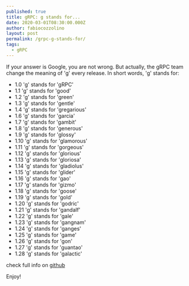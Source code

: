 ```yaml
---
published: true
title: gRPC: g stands for...
date: 2020-03-01T08:30:00.000Z
author: fabiocozzolino
layout: post
permalink: /grpc-g-stands-for/
tags:
  - gRPC
---
```

If your answer is Google, you are not wrong. But actually, the gRPC team change the meaning of 'g' every release. In short words, 'g' stands for:

* 1.0 'g' stands for 'gRPC'
* 1.1 'g' stands for 'good'
* 1.2 'g' stands for 'green'
* 1.3 'g' stands for 'gentle'
* 1.4 'g' stands for 'gregarious'
* 1.6 'g' stands for 'garcia'
* 1.7 'g' stands for 'gambit'
* 1.8 'g' stands for 'generous'
* 1.9 'g' stands for 'glossy'
* 1.10 'g' stands for 'glamorous'
* 1.11 'g' stands for 'gorgeous'
* 1.12 'g' stands for 'glorious'
* 1.13 'g' stands for 'gloriosa'
* 1.14 'g' stands for 'gladiolus'
* 1.15 'g' stands for 'glider'
* 1.16 'g' stands for 'gao'
* 1.17 'g' stands for 'gizmo'
* 1.18 'g' stands for 'goose'
* 1.19 'g' stands for 'gold'
* 1.20 'g' stands for 'godric'
* 1.21 'g' stands for 'gandalf'
* 1.22 'g' stands for 'gale'
* 1.23 'g' stands for 'gangnam'
* 1.24 'g' stands for 'ganges'
* 1.25 'g' stands for 'game'
* 1.26 'g' stands for 'gon'
* 1.27 'g' stands for 'guantao'
* 1.28 'g' stands for 'galactic'

check full info on [github](https://github.com/grpc/grpc/blob/master/doc/g_stands_for.md)

Enjoy!
